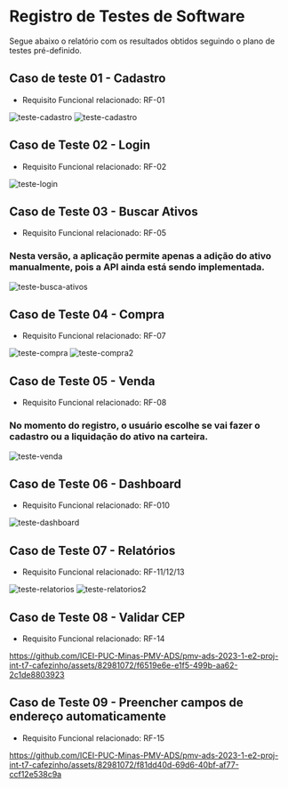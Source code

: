 # Registro de Testes de Software

Segue abaixo o relatório com os resultados obtidos seguindo o plano de testes pré-definido.


## Caso de teste 01 - Cadastro
* Requisito Funcional relacionado: RF-01

![teste-cadastro](img/ClientesCadastro.png)
![teste-cadastro](img/ClientesLista.png)


## Caso de Teste 02 - Login
* Requisito Funcional relacionado: RF-02

![teste-login](img/Login.jpeg)




## Caso de Teste 03 - Buscar Ativos
 * Requisito Funcional relacionado: RF-05

### **Nesta versão, a aplicação permite apenas a adição do ativo manualmente, pois a API ainda está sendo implementada.**

![teste-busca-ativos](img/AtivosLista.png)


## Caso de Teste 04 - Compra
* Requisito Funcional relacionado: RF-07

![teste-compra](img/AtivosCadastro.png)
![teste-compra2](img/RegistroCadastro.png)


## Caso de Teste 05 - Venda
* Requisito Funcional relacionado: RF-08
### **No momento do registro, o usuário escolhe se vai fazer o cadastro ou a liquidação do ativo na carteira.**
![teste-venda](img/RegistroCadastro.png)


## Caso de Teste 06 - Dashboard
* Requisito Funcional relacionado: RF-010

![teste-dashboard](img/DashboardPrincipal.png)


## Caso de Teste 07 - Relatórios
* Requisito Funcional relacionado: RF-11/12/13

![teste-relatorios](img/RegistroLista.png)
![teste-relatorios2](img/Home.png)

## Caso de Teste 08 - Validar CEP
* Requisito Funcional relacionado: RF-14

https://github.com/ICEI-PUC-Minas-PMV-ADS/pmv-ads-2023-1-e2-proj-int-t7-cafezinho/assets/82981072/f6519e6e-e1f5-499b-aa62-2c1de8803923

## Caso de Teste 09 - Preencher campos de endereço automaticamente
* Requisito Funcional relacionado: RF-15

https://github.com/ICEI-PUC-Minas-PMV-ADS/pmv-ads-2023-1-e2-proj-int-t7-cafezinho/assets/82981072/f81dd40d-69d6-40bf-af77-ccf12e538c9a

